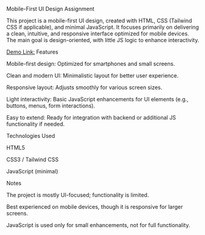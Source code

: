 Mobile-First UI Design Assignment


This project is a mobile-first UI design, created with HTML, CSS (Tailwind CSS if applicable), and minimal JavaScript. It focuses primarily on delivering a clean, intuitive, and responsive interface optimized for mobile devices. The main goal is design-oriented, with little JS logic to enhance interactivity.

[Demo Link:](https://assignment-login.vercel.app/)
Features

Mobile-first design: Optimized for smartphones and small screens.

Clean and modern UI: Minimalistic layout for better user experience.

Responsive layout: Adjusts smoothly for various screen sizes.

Light interactivity: Basic JavaScript enhancements for UI elements (e.g., buttons, menus, form interactions).

Easy to extend: Ready for integration with backend or additional JS functionality if needed.

Technologies Used

HTML5

CSS3 / Tailwind CSS

JavaScript (minimal)

Notes

The project is mostly UI-focused; functionality is limited.

Best experienced on mobile devices, though it is responsive for larger screens.

JavaScript is used only for small enhancements, not for full functionality.